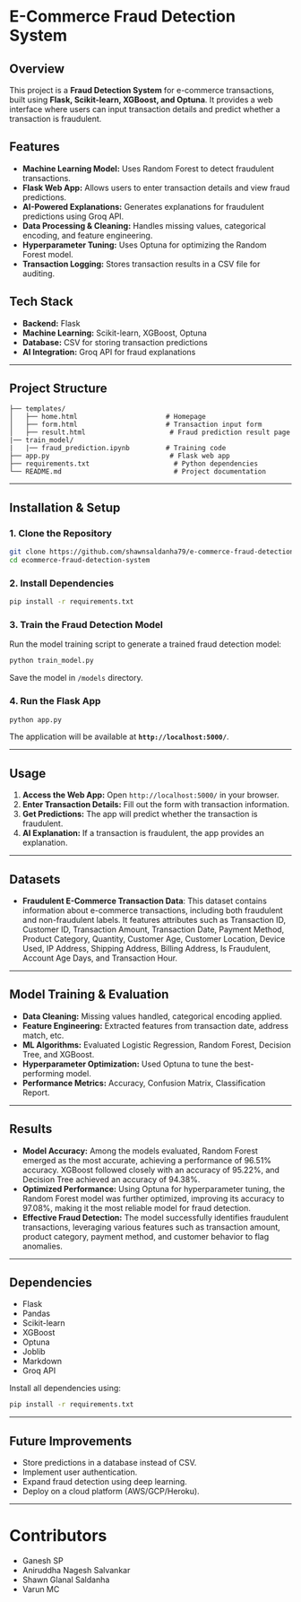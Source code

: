 # E-Commerce Fraud Detection System

## Overview

This project is a **Fraud Detection System** for e-commerce transactions, built using **Flask, Scikit-learn, XGBoost, and Optuna**. It provides a web interface where users can input transaction details and predict whether a transaction is fraudulent.

## Features

- **Machine Learning Model:** Uses Random Forest to detect fraudulent transactions.
- **Flask Web App:** Allows users to enter transaction details and view fraud predictions.
- **AI-Powered Explanations:** Generates explanations for fraudulent predictions using Groq API.
- **Data Processing & Cleaning:** Handles missing values, categorical encoding, and feature engineering.
- **Hyperparameter Tuning:** Uses Optuna for optimizing the Random Forest model.
- **Transaction Logging:** Stores transaction results in a CSV file for auditing.

## Tech Stack

- **Backend:** Flask
- **Machine Learning:** Scikit-learn, XGBoost, Optuna
- **Database:** CSV for storing transaction predictions
- **AI Integration:** Groq API for fraud explanations

---

## Project Structure

```
├── templates/
│   ├── home.html                      # Homepage
│   ├── form.html                      # Transaction input form
│   ├── result.html                     # Fraud prediction result page
|── train_model/
|   |── fraud_prediction.ipynb         # Training code
├── app.py                              # Flask web app
├── requirements.txt                     # Python dependencies
└── README.md                            # Project documentation
```

---
## Installation & Setup

### 1. Clone the Repository

```bash
git clone https://github.com/shawnsaldanha79/e-commerce-fraud-detection-system.git
cd ecommerce-fraud-detection-system
```

### 2. Install Dependencies

```bash
pip install -r requirements.txt
```

### 3. Train the Fraud Detection Model

Run the model training script to generate a trained fraud detection model:

```bash
python train_model.py
```

Save the model in `/models` directory.

### 4. Run the Flask App

```bash
python app.py
```

The application will be available at **`http://localhost:5000/`**.

---

## Usage

1. **Access the Web App:** Open `http://localhost:5000/` in your browser.
2. **Enter Transaction Details:** Fill out the form with transaction information.
3. **Get Predictions:** The app will predict whether the transaction is fraudulent.
4. **AI Explanation:** If a transaction is fraudulent, the app provides an explanation.

---

## Datasets
- **Fraudulent E-Commerce Transaction Data**: This dataset contains information about e-commerce transactions, including both fraudulent and non-fraudulent labels. It features attributes such as Transaction ID, Customer ID, Transaction Amount, Transaction Date, Payment Method, Product Category, Quantity, Customer Age, Customer Location, Device Used, IP Address, Shipping Address, Billing Address, Is Fraudulent, Account Age Days, and Transaction Hour.

---

## Model Training & Evaluation

- **Data Cleaning:** Missing values handled, categorical encoding applied.
- **Feature Engineering:** Extracted features from transaction date, address match, etc.
- **ML Algorithms:** Evaluated Logistic Regression, Random Forest, Decision Tree, and XGBoost.
- **Hyperparameter Optimization:** Used Optuna to tune the best-performing model.
- **Performance Metrics:** Accuracy, Confusion Matrix, Classification Report.

---

## Results
- **Model Accuracy:** Among the models evaluated, Random Forest emerged as the most accurate, achieving a performance of 96.51% accuracy. XGBoost followed closely with an accuracy of 95.22%, and Decision Tree achieved an accuracy of 94.38%.
- **Optimized Performance:** Using Optuna for hyperparameter tuning, the Random Forest model was further optimized, improving its accuracy to 97.08%, making it the most reliable model for fraud detection.  
- **Effective Fraud Detection:** The model successfully identifies fraudulent transactions, leveraging various features such as transaction amount, product category, payment method, and customer behavior to flag anomalies.
 
---

## Dependencies

- Flask
- Pandas
- Scikit-learn
- XGBoost
- Optuna
- Joblib
- Markdown
- Groq API

Install all dependencies using:

```bash
pip install -r requirements.txt
```

---

## Future Improvements

- Store predictions in a database instead of CSV.
- Implement user authentication.
- Expand fraud detection using deep learning.
- Deploy on a cloud platform (AWS/GCP/Heroku).

---

# Contributors

- Ganesh SP
- Aniruddha Nagesh Salvankar
- Shawn Glanal Saldanha
- Varun MC
